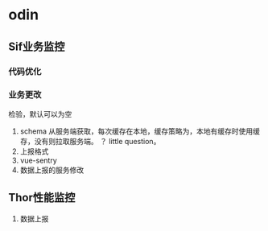 # odin


## Sif业务监控
### 代码优化

### 业务更改
检验，默认可以为空
1. schema 从服务端获取，每次缓存在本地，缓存策略为，本地有缓存时使用缓存，没有则拉取服务端。 ？ little question。
2. 上报格式
3. vue-sentry
4. 数据上报的服务修改

## Thor性能监控
1. 数据上报



